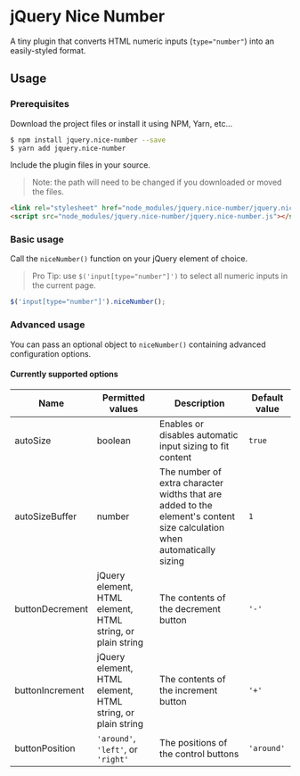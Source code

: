 # jQuery Nice Number
A tiny plugin that converts HTML numeric inputs (`type="number"`) into an
easily-styled format.

## Usage
### Prerequisites
Download the project files or install it using NPM, Yarn, etc...
```sh
$ npm install jquery.nice-number --save
$ yarn add jquery.nice-number
```

Include the plugin files in your source.
> Note: the path will need to be changed if you downloaded or moved the files.
```html
<link rel="stylesheet" href="node_modules/jquery.nice-number/jquery.nice-number.css">
<script src="node_modules/jquery.nice-number/jquery.nice-number.js"></script>
```

### Basic usage
Call the `niceNumber()` function on your jQuery element of choice.
> Pro Tip: use `$('input[type="number"]')` to select all numeric inputs in the
current page.
```javascript
$('input[type="number"]').niceNumber();
```

### Advanced usage
You can pass an optional object to `niceNumber()` containing advanced
configuration options.

#### Currently supported options
Name | Permitted values | Description | Default value
---- | ---------------- | ----------- | -------------
autoSize | boolean | Enables or disables automatic input sizing to fit content | `true`
autoSizeBuffer | number | The number of extra character widths that are added to the element's content size calculation when automatically sizing | `1`
buttonDecrement | jQuery element, HTML element, HTML string, or plain string | The contents of the decrement button | `'-'`
buttonIncrement | jQuery element, HTML element, HTML string, or plain string | The contents of the increment button | `'+'`
buttonPosition | `'around'`, `'left'`, or `'right'` | The positions of the control buttons | `'around'`
